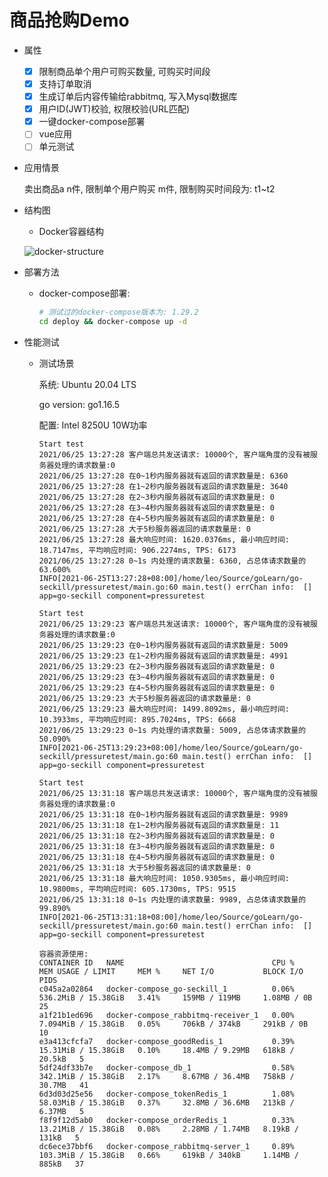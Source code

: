 # 商品抢购Demo

- 属性
  - [x] 限制商品单个用户可购买数量, 可购买时间段
  - [x] 支持订单取消
  - [x] 生成订单后内容传输给rabbitmq, 写入Mysql数据库
  - [x] 用户ID(JWT)校验, 权限校验(URL匹配)
  - [x] 一键docker-compose部署
  - [ ] vue应用
  - [ ] 单元测试 

- 应用情景
  
    卖出商品a n件, 限制单个用户购买 m件, 限制购买时间段为: t1~t2
    
- 结构图
  - Docker容器结构
  
  ![docker-structure](https://i.ibb.co/gW6NN4F/docker-structure.png)

- 部署方法
  - docker-compose部署:
    ```bash
    # 测试过的docker-compose版本为: 1.29.2
    cd deploy && docker-compose up -d
    ```

- 性能测试
  - 测试场景
    
    系统: Ubuntu 20.04 LTS
    
    go version: go1.16.5
  
    配置: Intel 8250U 10W功率
  
    ```text
    Start test
    2021/06/25 13:27:28 客户端总共发送请求: 10000个, 客户端角度的没有被服务器处理的请求数量:0
    2021/06/25 13:27:28 在0~1秒内服务器就有返回的请求数量是: 6360
    2021/06/25 13:27:28 在1~2秒内服务器就有返回的请求数量是: 3640
    2021/06/25 13:27:28 在2~3秒内服务器就有返回的请求数量是: 0
    2021/06/25 13:27:28 在3~4秒内服务器就有返回的请求数量是: 0
    2021/06/25 13:27:28 在4~5秒内服务器就有返回的请求数量是: 0
    2021/06/25 13:27:28 大于5秒服务器返回的请求数量是: 0
    2021/06/25 13:27:28 最大响应时间: 1620.0376ms, 最小响应时间: 18.7147ms, 平均响应时间: 906.2274ms, TPS: 6173
    2021/06/25 13:27:28 0~1s 内处理的请求数量: 6360, 占总体请求数量的63.600%
    INFO[2021-06-25T13:27:28+08:00]/home/leo/Source/goLearn/go-seckill/pressuretest/main.go:60 main.test() errChan info:  []                             app=go-seckill component=pressuretest
    ```
    
    ```text
    Start test 
    2021/06/25 13:29:23 客户端总共发送请求: 10000个, 客户端角度的没有被服务器处理的请求数量:0
    2021/06/25 13:29:23 在0~1秒内服务器就有返回的请求数量是: 5009
    2021/06/25 13:29:23 在1~2秒内服务器就有返回的请求数量是: 4991
    2021/06/25 13:29:23 在2~3秒内服务器就有返回的请求数量是: 0
    2021/06/25 13:29:23 在3~4秒内服务器就有返回的请求数量是: 0
    2021/06/25 13:29:23 在4~5秒内服务器就有返回的请求数量是: 0
    2021/06/25 13:29:23 大于5秒服务器返回的请求数量是: 0
    2021/06/25 13:29:23 最大响应时间: 1499.8092ms, 最小响应时间: 10.3933ms, 平均响应时间: 895.7024ms, TPS: 6668
    2021/06/25 13:29:23 0~1s 内处理的请求数量: 5009, 占总体请求数量的50.090%
    INFO[2021-06-25T13:29:23+08:00]/home/leo/Source/goLearn/go-seckill/pressuretest/main.go:60 main.test() errChan info:  []                             app=go-seckill component=pressuretest
    ```
  
    ```text
    Start test 
    2021/06/25 13:31:18 客户端总共发送请求: 10000个, 客户端角度的没有被服务器处理的请求数量:0
    2021/06/25 13:31:18 在0~1秒内服务器就有返回的请求数量是: 9989
    2021/06/25 13:31:18 在1~2秒内服务器就有返回的请求数量是: 11
    2021/06/25 13:31:18 在2~3秒内服务器就有返回的请求数量是: 0
    2021/06/25 13:31:18 在3~4秒内服务器就有返回的请求数量是: 0
    2021/06/25 13:31:18 在4~5秒内服务器就有返回的请求数量是: 0
    2021/06/25 13:31:18 大于5秒服务器返回的请求数量是: 0
    2021/06/25 13:31:18 最大响应时间: 1050.9305ms, 最小响应时间: 10.9800ms, 平均响应时间: 605.1730ms, TPS: 9515
    2021/06/25 13:31:18 0~1s 内处理的请求数量: 9989, 占总体请求数量的99.890%
    INFO[2021-06-25T13:31:18+08:00]/home/leo/Source/goLearn/go-seckill/pressuretest/main.go:60 main.test() errChan info:  []                             app=go-seckill component=pressuretest
    ```

    ```text
    容器资源使用:
    CONTAINER ID   NAME                                 CPU %     MEM USAGE / LIMIT     MEM %     NET I/O           BLOCK I/O        PIDS
    c045a2a02864   docker-compose_go-seckill_1          0.06%     536.2MiB / 15.38GiB   3.41%     159MB / 119MB     1.08MB / 0B      25
    a1f21b1ed696   docker-compose_rabbitmq-receiver_1   0.00%     7.094MiB / 15.38GiB   0.05%     706kB / 374kB     291kB / 0B       10
    e3a413cfcfa7   docker-compose_goodRedis_1           0.39%     15.31MiB / 15.38GiB   0.10%     18.4MB / 9.29MB   618kB / 20.5kB   5
    5df24df33b7e   docker-compose_db_1                  0.58%     342.1MiB / 15.38GiB   2.17%     8.67MB / 36.4MB   758kB / 30.7MB   41
    6d3d03d25e56   docker-compose_tokenRedis_1          1.08%     58.03MiB / 15.38GiB   0.37%     32.8MB / 36.6MB   213kB / 6.37MB   5
    f8f9f12d5ab0   docker-compose_orderRedis_1          0.33%     13.21MiB / 15.38GiB   0.08%     2.28MB / 1.74MB   8.19kB / 131kB   5
    dc6ece37bbf6   docker-compose_rabbitmq-server_1     0.89%     103.3MiB / 15.38GiB   0.66%     619kB / 340kB     1.14MB / 885kB   37
    ```
    